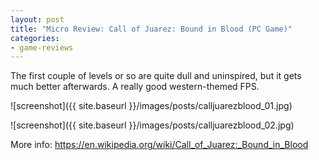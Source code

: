 ```yaml
---
layout: post
title: "Micro Review: Call of Juarez: Bound in Blood (PC Game)"
categories:
- game-reviews
---
```


The first couple of levels or so are quite dull and uninspired, but it gets much better afterwards. A really good western-themed FPS.


![screenshot]({{ site.baseurl }}/images/posts/calljuarezblood_01.jpg)

![screenshot]({{ site.baseurl }}/images/posts/calljuarezblood_02.jpg)

<p>More info: <a href="https://en.wikipedia.org/wiki/Call_of_Juarez:_Bound_in_Blood">https://en.wikipedia.org/wiki/Call_of_Juarez:_Bound_in_Blood</a><p>

